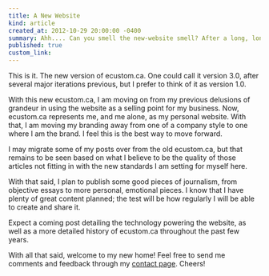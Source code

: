 ```yaml
---
title: A New Website
kind: article
created_at: 2012-10-29 20:00:00 -0400
summary: Ahh.... Can you smell the new-website smell? After a long, long, long time, I've finally crafted the new version of ecustom.ca, now my personal website. This is the official announcement article.
published: true
custom_link: 
---
```


This is it. The new version of ecustom.ca. One could call it version 3.0, after several major iterations previous, but I prefer to think of it as version 1.0.

With this new ecustom.ca, I am moving on from my previous delusions of grandeur in using the website as a selling point for my business. Now, ecustom.ca represents me, and me alone, as my personal website. With that, I am moving my branding away from one of a company style to one where I am the brand. I feel this is the best way to move forward.

I may migrate some of my posts over from the old ecustom.ca, but that remains to be seen based on what I believe to be the quality of those articles not fitting in with the new standards I am setting for myself here.

With that said, I plan to publish some good pieces of journalism, from objective essays to more personal, emotional pieces. I know that I have plenty of great content planned; the test will be how regularly I will be able to create and share it.

Expect a coming post detailing the technology powering the website, as well as a more detailed history of ecustom.ca throughout the past few years.

With all that said, welcome to my new home! Feel free to send me comments and feedback through my [contact page](/contact/ "Contact Me"). Cheers!